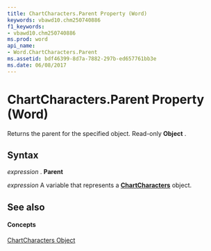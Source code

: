 ```yaml
---
title: ChartCharacters.Parent Property (Word)
keywords: vbawd10.chm250740886
f1_keywords:
- vbawd10.chm250740886
ms.prod: word
api_name:
- Word.ChartCharacters.Parent
ms.assetid: bdf46399-8d7a-7882-297b-ed657761bb3e
ms.date: 06/08/2017
---
```



# ChartCharacters.Parent Property (Word)

Returns the parent for the specified object. Read-only **Object** .


## Syntax

 _expression_ . **Parent**

 _expression_ A variable that represents a **[ChartCharacters](chartcharacters-object-word.md)** object.


## See also


#### Concepts


[ChartCharacters Object](chartcharacters-object-word.md)

